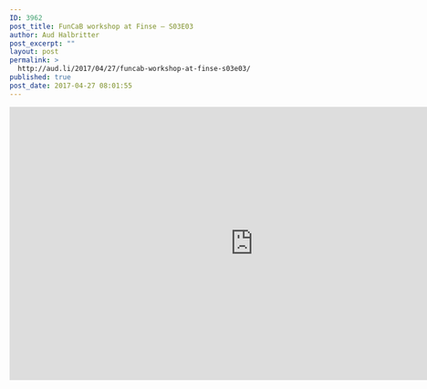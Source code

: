 ```yaml
---
ID: 3962
post_title: FunCaB workshop at Finse – S03E03
author: Aud Halbritter
post_excerpt: ""
layout: post
permalink: >
  http://aud.li/2017/04/27/funcab-workshop-at-finse-s03e03/
published: true
post_date: 2017-04-27 08:01:55
---
```

<iframe src="https://www.youtube.com/embed/rCaaQZ0HCSk" width="854" height="480" frameborder="0" allowfullscreen="allowfullscreen"></iframe>